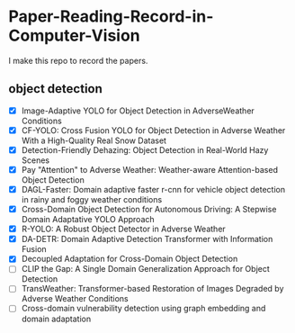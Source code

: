 # Paper-Reading-Record-in-Computer-Vision 
I make this repo to record the papers.
## object detection
- [x] Image-Adaptive YOLO for Object Detection in AdverseWeather Conditions
- [x] CF-YOLO: Cross Fusion YOLO for Object Detection in Adverse Weather With a High-Quality Real Snow Dataset
- [x] Detection-Friendly Dehazing: Object Detection in Real-World Hazy Scenes
- [x] Pay "Attention" to Adverse Weather: Weather-aware Attention-based Object Detection
- [x] DAGL-Faster: Domain adaptive faster r-cnn for vehicle object detection in
rainy and foggy weather conditions
- [x] Cross-Domain Object Detection for Autonomous Driving: A Stepwise Domain Adaptative YOLO Approach
- [x] R-YOLO: A Robust Object Detector in Adverse Weather
- [x] DA-DETR: Domain Adaptive Detection Transformer with Information Fusion
- [x] Decoupled Adaptation for Cross-Domain Object Detection
- [ ] CLIP the Gap: A Single Domain Generalization Approach for Object Detection
- [ ] TransWeather: Transformer-based Restoration of Images Degraded by Adverse Weather Conditions
- [ ] Cross-domain vulnerability detection using graph embedding and domain adaptation
